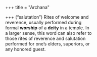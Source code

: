 +++
title = "Archana"

+++
(“salutation”) Rites of welcome and  
reverence, usually performed during  
formal **worship** of a **deity** in a temple. In  
a larger sense, this word can also refer to  
those rites of reverence and salutation  
performed for one’s elders, superiors, or  
any honored guest.